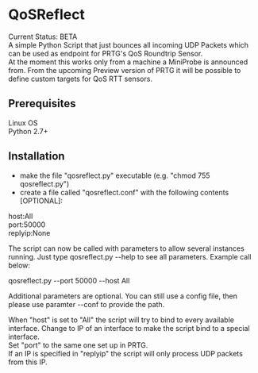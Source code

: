 QoSReflect
==========

Current Status: BETA  
A simple Python Script that just bounces all incoming UDP Packets which can be used as endpoint for PRTG's QoS Roundtrip Sensor.  
At the moment this works only from a machine a MiniProbe is announced from. From the upcoming Preview version of PRTG it will be possible to define custom targets for QoS RTT sensors. 


Prerequisites
-----------------
Linux OS  
Python 2.7+  

Installation
------------
- make the file "qosreflect.py" executable (e.g. "chmod 755 qosreflect.py")
- create a file called "qosreflect.conf" with the following contents [OPTIONAL]:

host:All  
port:50000  
replyip:None  

The script can now be called with parameters to allow several instances running. Just type qosreflect.py --help to see all parameters.
Example call below:

qosreflect.py --port 50000 --host All

Additional parameters are optional. You can still use a config file, then please use paramter --conf to provide the path.

When "host" is set to "All" the script will try to bind to every available interface. Change to IP of an interface to make 
the script bind to a special interface.  
Set "port" to the same one set up in PRTG.  
If an IP is specified in "replyip" the script will only process UDP packets from this IP.  



